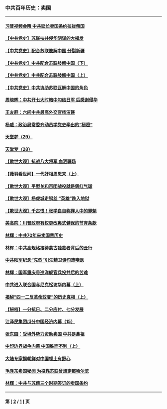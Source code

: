 ### 中共百年历史：卖国
---
#### [习普视频会晤 中共延长卖国条约拉拢俄国](../../pages/nf1176117/n13060971.md?08070430) 
#### [【中共党史】苏联扶共侵华阴谋的大揭发](../../pages/nf1176117/n13056050.md?08070430) 
#### [【中共党史】配合苏联肢解中国 分裂新疆](../../pages/nf1176117/n13040700.md?08070430) 
#### [【中共党史】中共配合苏联肢解中国（下）](../../pages/nf1176117/n13035660.md?08070430) 
#### [【中共党史】中共配合苏联肢解中国（上）](../../pages/nf1176117/n13030262.md?08070430) 
#### [【中共党史】中共协助苏联瓦解中国的角色](../../pages/nf1176117/n13018109.md?08070430) 
#### [周晓辉：中共开七大时暗中勾结日军 后感谢侵华](../../pages/nf1176117/n12921960.md?08070430) 
#### [王友群：六问中共最高外交官杨洁篪](../../pages/nf1176117/n12836495.md?08070430) 
#### [杨威：政治局常委齐动员学党史牵出的“秘密”](../../pages/nf1176117/n12764642.md?08070430) 
#### [天堂梦（29）](../../pages/nf1176117/n12408465.md?08070430) 
#### [天堂梦（28）](../../pages/nf1176117/n12408309.md?08070430) 
#### [【欺世大观】抗战八大将军 血洒疆场](../../pages/nf1176117/n12357044.md?08070430) 
#### [【薇羽看世间】一代奸相周恩来（上）](../../pages/nf1176117/n12401109.md?08070430) 
#### [【欺世大观】平型关和百团战役就是俩红气球](../../pages/nf1176117/n12359157.md?08070430) 
#### [【欺世大观】杨虎城走钢丝 “英雄”跌入地狱](../../pages/nf1176117/n12358840.md?08070430) 
#### [【欺世大观】千古恨！张学良自称罪人中的罪魁](../../pages/nf1176117/n12358629.md?08070430) 
#### [美高院：川普政府有权更改奥式健保的节育条款](../../pages/nf1176117/n12242171.md?08070430) 
#### [林辉：中共70年来卖国黑历史](../../pages/nf1176117/n11552181.md?08070430) 
#### [林辉：中共高规格接待蒙古独裁者背后的丑行](../../pages/nf1176117/n11225005.md?08070430) 
#### [中共陆军纪念“先烈”引汪精卫诗句遭嘲讽](../../pages/nf1176117/n11153345.md?08070430) 
#### [林辉：国军重庆号巡洋舰官兵投共后的苦难](../../pages/nf1176117/n10997801.md?08070430) 
#### [中共进入联合国与尼克松访华内幕（上）](../../pages/nf1176117/n10138788.md?08070430) 
#### [揭秘“四一二反革命政变”的历史真相（上）](../../pages/nf1176117/n9996650.md?08070430) 
#### [【秘档】一分抗日、二分应付、七分发展](../../pages/nf1176117/n9331484.md?08070430) 
#### [江泽民集团瓜分中国经济内幕（15）](../../pages/nf1176117/n9268584.md?08070430) 
#### [张东园：受境外势力资助卖国 中共是鼻祖](../../pages/nf1176117/n9272480.md?08070430) 
#### [中印边界战争内幕 中国胜而不利（上）](../../pages/nf1176117/n9252458.md?08070430) 
#### [大陆专家揭朝鲜对中国领土有野心](../../pages/nf1176117/n9074056.md?08070430) 
#### [毛泽东卖国秘闻 为投靠苏联曾想定都哈尔滨](../../pages/nf1176117/n9058631.md?08070430) 
#### [林辉：中共与苏俄三个时期签订的卖国条约](../../pages/nf1176117/n9036062.md?08070430) 

---
#### 第 [ [2](./2.md?08070430) / [1](./1.md?08070430) ] 页

